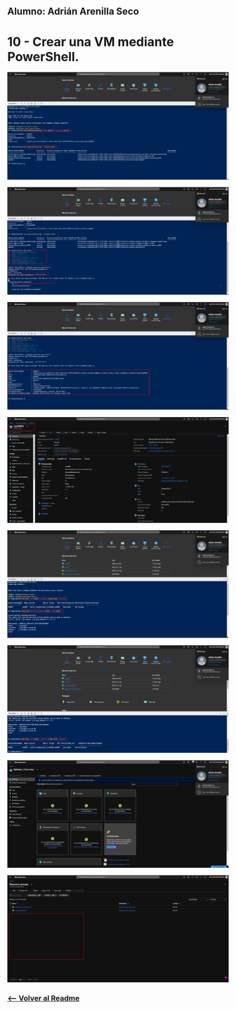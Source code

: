 ## Alumno: Adrián Arenilla Seco

# 10 - Crear una VM mediante PowerShell.

![](Evidencias/10a-VMPowerShell.png)

![](Evidencias/10b-VMPowerShell.png)

![](Evidencias/10c-VMPowerShell.png)

![](Evidencias/10d-VMPowerShell.png)

![](Evidencias/10e-VMPowerShell.png)

![](Evidencias/10f-VMPowerShell.png)

![](Evidencias/10g-VMPowerShell.png)

![](Evidencias/10h-VMPowerShell.png)


### [<-- Volver al Readme](../../readme.md)


